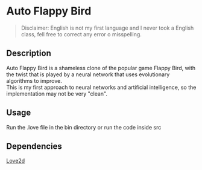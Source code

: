 # Auto Flappy Bird
>Disclaimer: English is not my first language and I never took a English class, fell free to correct any error o misspelling.

## Description
Auto Flappy Bird is a shameless clone of the popular game Flappy Bird, with the twist that is played by a neural network that uses evolutionary algorithms to improve.  
This is my first approach to neural networks and artificial intelligence, so the implementation may not be very "clean".

## Usage
Run the .love file in the bin directory or run the code inside src


## Dependencies
[Love2d](https://love2d.org/)
